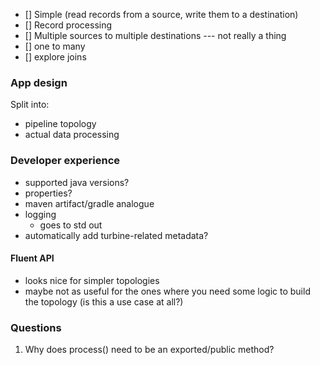 - [] Simple (read records from a source, write them to a destination)
- [] Record processing
- [] Multiple sources to multiple destinations --- not really a thing
- [] one to many
- [] explore joins


### App design
Split into:
* pipeline topology
* actual data processing


### Developer experience

* supported java versions?
* properties?
* maven artifact/gradle analogue 
* logging
  * goes to std out
* automatically add turbine-related metadata?

#### Fluent API
* looks nice for simpler topologies
* maybe not as useful for the ones where you need some logic to build the topology (is this a use case at all?)


### Questions
1. Why does process() need to be an exported/public method?